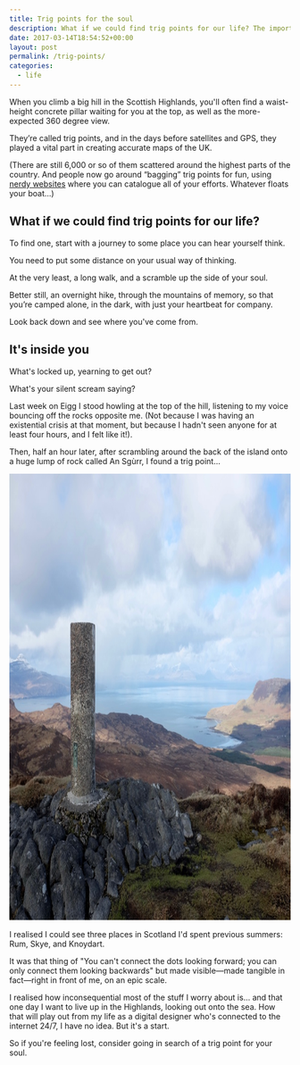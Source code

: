 ```yaml
---
title: Trig points for the soul
description: What if we could find trig points for our life? The importance of finding waypoints for your soul.
date: 2017-03-14T18:54:52+00:00
layout: post
permalink: /trig-points/
categories:
  - life
---
```

When you climb a big hill in the Scottish Highlands, you'll often find a waist-height concrete pillar waiting for you at the top, as well as the more-expected 360 degree view.

They’re called trig points, and in the days before satellites and GPS, they played a vital part in creating accurate maps of the UK.

(There are still 6,000 or so of them scattered around the highest parts of the country. And people now go around “bagging” trig points for fun, using [nerdy websites](http://trigpointing.uk/trig/845) where you can catalogue all of your efforts. Whatever floats your boat...)

## What if we could find trig points for our life?

To find one, start with a journey to some place you can hear yourself think.

You need to put some distance on your usual way of thinking.

At the very least, a long walk, and a scramble up the side of your soul.

Better still, an overnight hike, through the mountains of memory, so that you’re camped alone, in the dark, with just your heartbeat for company.

Look back down and see where you've come from.

## It's inside you

What's locked up, yearning to get out?

What's your silent scream saying?

Last week on Eigg I stood howling at the top of the hill, listening to my voice bouncing off the rocks opposite me. (Not because I was having an existential crisis at that moment, but because I hadn't seen anyone for at least four hours, and I felt like it!).

Then, half an hour later, after scrambling around the back of the island onto a huge lump of rock called An Sgùrr, I found a trig point...

<img src="/media/trigpoint-1.jpg" alt="Trig points for the soul" width="1200" height="800" class="alignnone size-full wp-image-1649" />

I realised I could see three places in Scotland I'd spent previous summers: Rum, Skye, and Knoydart.

It was that thing of "You can't connect the dots looking forward; you can only connect them looking backwards" but made visible—made tangible in fact—right in front of me, on an epic scale.

I realised how inconsequential most of the stuff I worry about is... and that one day I want to live up in the Highlands, looking out onto the sea. How that will play out from my life as a digital designer who's connected to the internet 24/7, I have no idea. But it's a start.

So if you're feeling lost, consider going in search of a trig point for your soul.
